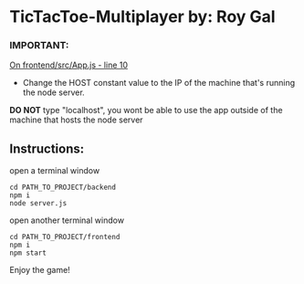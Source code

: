 # TicTacToe-Multiplayer by: Roy Gal

### IMPORTANT:

[On frontend/src/App.js - line 10](/frontend/src/App.js)

- Change the HOST constant value to the IP of the machine that's running the node server.

**DO NOT** type "localhost", you wont be able to use the app outside of the machine that hosts the node server

## Instructions:

open a terminal window

```
cd PATH_TO_PROJECT/backend
npm i
node server.js
```

open another terminal window

```
cd PATH_TO_PROJECT/frontend
npm i
npm start
```

Enjoy the game!

